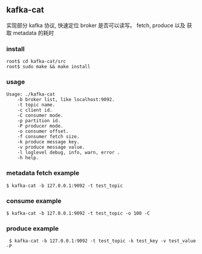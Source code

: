 ## kafka-cat

实现部分 kafka 协议, 快速定位 broker 是否可以读写。 fetch, produce 以及 获取 metadata 的耗时

### install

```
root$ cd kafka-cat/src
root$ sudo make && make install
```

### usage
```
Usage: ./kafka-cat
    -b broker list, like localhost:9092.
    -t topic name.
    -c client id.
    -C consumer mode.
    -p partition id.
    -P producer mode.
    -o consumer offset.
    -f consumer fetch size.
    -k produce message key.
    -v produce message value.
    -l loglevel debug, info, warn, error .
    -h help.
```


### metadata fetch example 

```
$ kafka-cat -b 127.0.0.1:9092 -t test_topic
```

### consume example

```
$ kafka-cat -b 127.0.0.1:9092 -t test_topic -o 100 -C
```

### produce example

```
 $ kafka-cat -b 127.0.0.1:9092 -t test_topic -k test_key -v test_value -P
```
